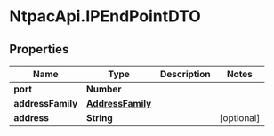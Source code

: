 # NtpacApi.IPEndPointDTO

## Properties
Name | Type | Description | Notes
------------ | ------------- | ------------- | -------------
**port** | **Number** |  | 
**addressFamily** | [**AddressFamily**](AddressFamily.md) |  | 
**address** | **String** |  | [optional] 


